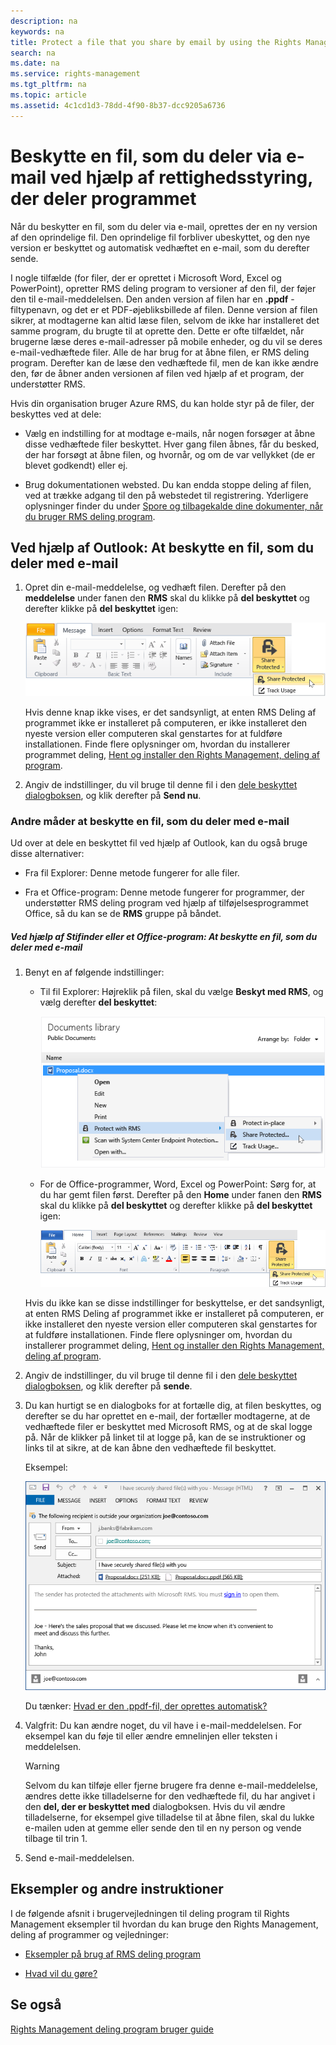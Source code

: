 ```yaml
---
description: na
keywords: na
title: Protect a file that you share by email by using the Rights Management sharing application
search: na
ms.date: na
ms.service: rights-management
ms.tgt_pltfrm: na
ms.topic: article
ms.assetid: 4c1cd1d3-78dd-4f90-8b37-dcc9205a6736
---
```

# Beskytte en fil, som du deler via e-mail ved hj&#230;lp af rettighedsstyring, der deler programmet
Når du beskytter en fil, som du deler via e-mail, oprettes der en ny version af den oprindelige fil. Den oprindelige fil forbliver ubeskyttet, og den nye version er beskyttet og automatisk vedhæftet en e-mail, som du derefter sende.

I nogle tilfælde (for filer, der er oprettet i Microsoft Word, Excel og PowerPoint), opretter RMS deling program to versioner af den fil, der føjer den til e-mail-meddelelsen. Den anden version af filen har en **.ppdf** -filtypenavn, og det er et PDF-øjebliksbillede af filen. Denne version af filen sikrer, at modtagerne kan altid læse filen, selvom de ikke har installeret det samme program, du brugte til at oprette den. Dette er ofte tilfældet, når brugerne læse deres e-mail-adresser på mobile enheder, og du vil se deres e-mail-vedhæftede filer. Alle de har brug for at åbne filen, er RMS deling program. Derefter kan de læse den vedhæftede fil, men de kan ikke ændre den, før de åbner anden versionen af filen ved hjælp af et program, der understøtter RMS.

Hvis din organisation bruger Azure RMS, du kan holde styr på de filer, der beskyttes ved at dele:

-   Vælg en indstilling for at modtage e-mails, når nogen forsøger at åbne disse vedhæftede filer beskyttet. Hver gang filen åbnes, får du besked, der har forsøgt at åbne filen, og hvornår, og om de var vellykket (de er blevet godkendt) eller ej.

-   Brug dokumentationen websted. Du kan endda stoppe deling af filen, ved at trække adgang til den på webstedet til registrering. Yderligere oplysninger finder du under [Spore og tilbagekalde dine dokumenter, når du bruger RMS deling program](../Topic/Track_and_revoke_your_documents_when_you_use_the_RMS_sharing_application.md).

## Ved hjælp af Outlook: At beskytte en fil, som du deler med e-mail

1.  Opret din e-mail-meddelelse, og vedhæft filen. Derefter på den **meddelelse** under fanen den **RMS** skal du klikke på **del beskyttet** og derefter klikke på **del beskyttet** igen:

    ![](../Image/ADRMS_MSRMSApp_SP_OutlookToolbar.png)

    Hvis denne knap ikke vises, er det sandsynligt, at enten RMS Deling af programmet ikke er installeret på computeren, er ikke installeret den nyeste version eller computeren skal genstartes for at fuldføre installationen. Finde flere oplysninger om, hvordan du installerer programmet deling, [Hent og installer den Rights Management, deling af program](../Topic/Download_and_install_the_Rights_Management_sharing_application.md).

2.  Angiv de indstillinger, du vil bruge til denne fil i den [dele beskyttet dialogboksen](http://technet.microsoft.com/library/dn574738.aspx), og klik derefter på **Send nu**.

### Andre måder at beskytte en fil, som du deler med e-mail
Ud over at dele en beskyttet fil ved hjælp af Outlook, kan du også bruge disse alternativer:

-   Fra fil Explorer: Denne metode fungerer for alle filer.

-   Fra et Office-program: Denne metode fungerer for programmer, der understøtter RMS deling program ved hjælp af tilføjelsesprogrammet Office, så du kan se de **RMS** gruppe på båndet.

##### Ved hjælp af Stifinder eller et Office-program: At beskytte en fil, som du deler med e-mail

1.  Benyt en af følgende indstillinger:

    -   Til fil Explorer: Højreklik på filen, skal du vælge **Beskyt med RMS**, og vælg derefter **del beskyttet**:

        ![](../Image/ADRMS_MSRMSApp_ShareProtectedMenu.png)

    -   For de Office-programmer, Word, Excel og PowerPoint: Sørg for, at du har gemt filen først. Derefter på den **Home** under fanen den **RMS** skal du klikke på **del beskyttet** og derefter klikke på **del beskyttet** igen:

        ![](../Image/ADRMS_MSRMSApp_SP_OfficeToolbar.png)

    Hvis du ikke kan se disse indstillinger for beskyttelse, er det sandsynligt, at enten RMS Deling af programmet ikke er installeret på computeren, er ikke installeret den nyeste version eller computeren skal genstartes for at fuldføre installationen. Finde flere oplysninger om, hvordan du installerer programmet deling, [Hent og installer den Rights Management, deling af program](../Topic/Download_and_install_the_Rights_Management_sharing_application.md).

2.  Angiv de indstillinger, du vil bruge til denne fil i den [dele beskyttet dialogboksen](http://technet.microsoft.com/library/dn574738.aspx), og klik derefter på **sende**.

3.  Du kan hurtigt se en dialogboks for at fortælle dig, at filen beskyttes, og derefter se du har oprettet en e-mail, der fortæller modtagerne, at de vedhæftede filer er beskyttet med Microsoft RMS, og at de skal logge på. Når de klikker på linket til at logge på, kan de se instruktioner og links til at sikre, at de kan åbne den vedhæftede fil beskyttet.

    Eksempel:

    ![](../Image/ADRMS_MSRMSApp_EmailMessage.PNG)

    Du tænker: [Hvad er den .ppdf-fil, der oprettes automatisk?](../Topic/Dialog_box_options_for_the_Rights_Management_sharing_application.md#BKMK_PPDF)

4.  Valgfrit: Du kan ændre noget, du vil have i e-mail-meddelelsen. For eksempel kan du føje til eller ændre emnelinjen eller teksten i meddelelsen.

    > [!WARNING]
    > Selvom du kan tilføje eller fjerne brugere fra denne e-mail-meddelelse, ændres dette ikke tilladelserne for den vedhæftede fil, du har angivet i den **del, der er beskyttet med** dialogboksen. Hvis du vil ændre tilladelserne, for eksempel give tilladelse til at åbne filen, skal du lukke e-mailen uden at gemme eller sende den til en ny person og vende tilbage til trin 1.

5.  Send e-mail-meddelelsen.

## Eksempler og andre instruktioner
I de følgende afsnit i brugervejledningen til deling program til Rights Management eksempler til hvordan du kan bruge den Rights Management, deling af programmer og vejledninger:

-   [Eksempler på brug af RMS deling program](../Topic/Rights_Management_sharing_application_user_guide.md#BKMK_SharingExamples)

-   [Hvad vil du gøre?](../Topic/Rights_Management_sharing_application_user_guide.md#BKMK_SharingInstructions)

## Se også
[Rights Management deling program bruger guide](../Topic/Rights_Management_sharing_application_user_guide.md)

